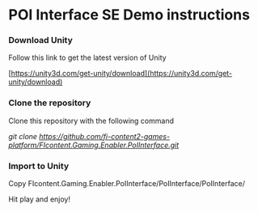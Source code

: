 # POI Interface SE Demo instructions

### Download Unity
Follow this link to get the latest version of Unity

[https://unity3d.com/get-unity/download](https://unity3d.com/get-unity/download)


### Clone the repository
Clone this repository with the following command

*git clone https://github.com/fi-content2-games-platform/FIcontent.Gaming.Enabler.PoIInterface.git*

### Import to Unity

Copy FIcontent.Gaming.Enabler.PoIInterface/PoIInterface/PoIInterface/

Hit play and enjoy!
